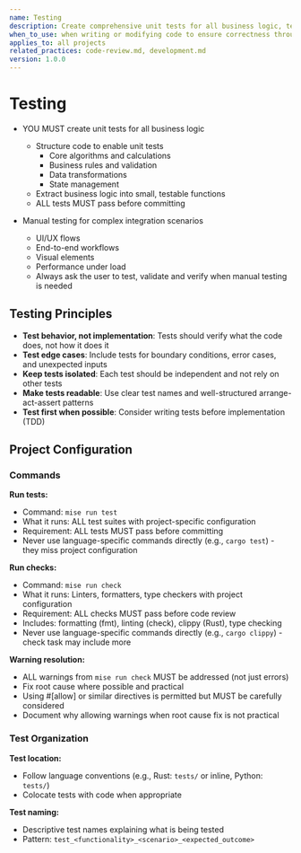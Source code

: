 ```yaml
---
name: Testing
description: Create comprehensive unit tests for all business logic, test behavior over implementation, and ensure all tests pass before committing changes.
when_to_use: when writing or modifying code to ensure correctness through automated testing and verification
applies_to: all projects
related_practices: code-review.md, development.md
version: 1.0.0
---
```


# Testing

- YOU MUST create unit tests for all business logic
  - Structure code to enable unit tests
    - Core algorithms and calculations
    - Business rules and validation
    - Data transformations
    - State management
  - Extract business logic into small, testable functions
  - ALL tests MUST pass before committing

- Manual testing for complex integration scenarios
  - UI/UX flows
  - End-to-end workflows
  - Visual elements
  - Performance under load
  - Always ask the user to test, validate and verify when manual testing is needed

## Testing Principles

- **Test behavior, not implementation**: Tests should verify what the code does, not how it does it
- **Test edge cases**: Include tests for boundary conditions, error cases, and unexpected inputs
- **Keep tests isolated**: Each test should be independent and not rely on other tests
- **Make tests readable**: Use clear test names and well-structured arrange-act-assert patterns
- **Test first when possible**: Consider writing tests before implementation (TDD)

## Project Configuration

### Commands

**Run tests:**
- Command: `mise run test`
- What it runs: ALL test suites with project-specific configuration
- Requirement: ALL tests MUST pass before committing
- Never use language-specific commands directly (e.g., `cargo test`) - they miss project configuration

**Run checks:**
- Command: `mise run check`
- What it runs: Linters, formatters, type checkers with project configuration
- Requirement: ALL checks MUST pass before code review
- Includes: formatting (fmt), linting (check), clippy (Rust), type checking
- Never use language-specific commands directly (e.g., `cargo clippy`) - check task may include more

**Warning resolution:**
- ALL warnings from `mise run check` MUST be addressed (not just errors)
- Fix root cause where possible and practical
- Using #[allow] or similar directives is permitted but MUST be carefully considered
- Document why allowing warnings when root cause fix is not practical

### Test Organization

**Test location:**
- Follow language conventions (e.g., Rust: `tests/` or inline, Python: `tests/`)
- Colocate tests with code when appropriate

**Test naming:**
- Descriptive test names explaining what is being tested
- Pattern: `test_<functionality>_<scenario>_<expected_outcome>`
